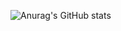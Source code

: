 <!-- ### Hi there 👋 -->

![Anurag's GitHub stats](https://github-readme-stats.vercel.app/api?username=brennoe&show_icons=true&theme=transparent)

<!--
- 🔭 I’m currently working on ...
- 🌱 I’m currently learning ...
- 👯 I’m looking to collaborate on ...
- 🤔 I’m looking for help with ...
- 💬 Ask me about ...
- 📫 How to reach me: ...
- 😄 Pronouns: ...
- ⚡ Fun fact: ...
-->
